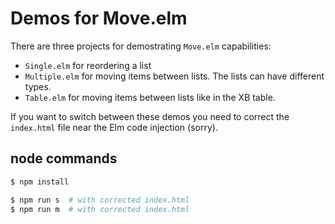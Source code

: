 # Demos for Move.elm

There are three projects for demostrating `Move.elm` capabilities:

-   `Single.elm` for reordering a list
-   `Multiple.elm` for moving items between lists. The lists can have different types.
-   `Table.elm` for moving items between lists like in the XB table.

If you want to switch between these demos you need to correct the `index.html` file near the Elm code injection (sorry).

## node commands

```bash
$ npm install

$ npm run s  # with corrected index.html
$ npm run m  # with corrected index.html
```
